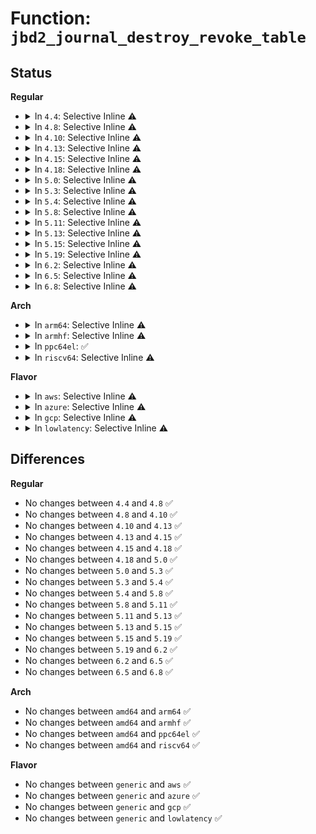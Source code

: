 # Function: <code>jbd2_journal_destroy_revoke_table</code>

## Status
<b>Regular</b>
<ul>
<li>
<details>
<summary>In <code>4.4</code>: Selective Inline ⚠️</summary>

```c
void jbd2_journal_destroy_revoke_table(struct jbd2_revoke_table_s *table);
```

**Collision:** Unique Static

**Inline:** Selective

**Transformation:** False

**Instances:**

```
In fs/jbd2/revoke.c (ffffffff812ed600)
Location: fs/jbd2/revoke.c:247
Inline: True
Direct callers:
  - fs/jbd2/revoke.c:jbd2_journal_init_revoke
  - fs/jbd2/revoke.c:jbd2_journal_destroy_revoke
  - fs/jbd2/revoke.c:jbd2_journal_destroy_revoke
```
**Symbols:**

```
ffffffff812ed600-ffffffff812ed65c: jbd2_journal_destroy_revoke_table (STB_LOCAL)
```
</details>
</li>
<li>
<details>
<summary>In <code>4.8</code>: Selective Inline ⚠️</summary>

```c
void jbd2_journal_destroy_revoke_table(struct jbd2_revoke_table_s *table);
```

**Collision:** Unique Static

**Inline:** Selective

**Transformation:** False

**Instances:**

```
In fs/jbd2/revoke.c (ffffffff8131b050)
Location: fs/jbd2/revoke.c:247
Inline: True
Direct callers:
  - fs/jbd2/revoke.c:jbd2_journal_destroy_revoke
  - fs/jbd2/revoke.c:jbd2_journal_destroy_revoke
  - fs/jbd2/revoke.c:jbd2_journal_init_revoke
```
**Symbols:**

```
ffffffff8131b050-ffffffff8131b0b1: jbd2_journal_destroy_revoke_table (STB_LOCAL)
```
</details>
</li>
<li>
<details>
<summary>In <code>4.10</code>: Selective Inline ⚠️</summary>

```c
void jbd2_journal_destroy_revoke_table(struct jbd2_revoke_table_s *table);
```

**Collision:** Unique Static

**Inline:** Selective

**Transformation:** False

**Instances:**

```
In fs/jbd2/revoke.c (ffffffff81331030)
Location: fs/jbd2/revoke.c:247
Inline: True
Direct callers:
  - fs/jbd2/revoke.c:jbd2_journal_destroy_revoke
  - fs/jbd2/revoke.c:jbd2_journal_destroy_revoke
  - fs/jbd2/revoke.c:jbd2_journal_init_revoke
```
**Symbols:**

```
ffffffff81331030-ffffffff81331091: jbd2_journal_destroy_revoke_table (STB_LOCAL)
```
</details>
</li>
<li>
<details>
<summary>In <code>4.13</code>: Selective Inline ⚠️</summary>

```c
void jbd2_journal_destroy_revoke_table(struct jbd2_revoke_table_s *table);
```

**Collision:** Unique Static

**Inline:** Selective

**Transformation:** False

**Instances:**

```
In fs/jbd2/revoke.c (ffffffff81345fa0)
Location: fs/jbd2/revoke.c:247
Inline: True
Direct callers:
  - fs/jbd2/revoke.c:jbd2_journal_destroy_revoke
  - fs/jbd2/revoke.c:jbd2_journal_destroy_revoke
  - fs/jbd2/revoke.c:jbd2_journal_init_revoke
```
**Symbols:**

```
ffffffff81345fa0-ffffffff81345ffe: jbd2_journal_destroy_revoke_table (STB_LOCAL)
```
</details>
</li>
<li>
<details>
<summary>In <code>4.15</code>: Selective Inline ⚠️</summary>

```c
void jbd2_journal_destroy_revoke_table(struct jbd2_revoke_table_s *table);
```

**Collision:** Unique Static

**Inline:** Selective

**Transformation:** False

**Instances:**

```
In fs/jbd2/revoke.c (ffffffff8136a630)
Location: fs/jbd2/revoke.c:247
Inline: True
Direct callers:
  - fs/jbd2/revoke.c:jbd2_journal_destroy_revoke
  - fs/jbd2/revoke.c:jbd2_journal_destroy_revoke
  - fs/jbd2/revoke.c:jbd2_journal_init_revoke
```
**Symbols:**

```
ffffffff8136a630-ffffffff8136a68e: jbd2_journal_destroy_revoke_table (STB_LOCAL)
```
</details>
</li>
<li>
<details>
<summary>In <code>4.18</code>: Selective Inline ⚠️</summary>

```c
void jbd2_journal_destroy_revoke_table(struct jbd2_revoke_table_s *table);
```

**Collision:** Unique Static

**Inline:** Selective

**Transformation:** False

**Instances:**

```
In fs/jbd2/revoke.c (ffffffff81398b90)
Location: fs/jbd2/revoke.c:240
Inline: True
Direct callers:
  - fs/jbd2/revoke.c:jbd2_journal_destroy_revoke
  - fs/jbd2/revoke.c:jbd2_journal_destroy_revoke
  - fs/jbd2/revoke.c:jbd2_journal_init_revoke
```
**Symbols:**

```
ffffffff81398b90-ffffffff81398bf0: jbd2_journal_destroy_revoke_table (STB_LOCAL)
```
</details>
</li>
<li>
<details>
<summary>In <code>5.0</code>: Selective Inline ⚠️</summary>

```c
void jbd2_journal_destroy_revoke_table(struct jbd2_revoke_table_s *table);
```

**Collision:** Unique Static

**Inline:** Selective

**Transformation:** False

**Instances:**

```
In fs/jbd2/revoke.c (ffffffff813b1900)
Location: fs/jbd2/revoke.c:240
Inline: True
Direct callers:
  - fs/jbd2/revoke.c:jbd2_journal_destroy_revoke
  - fs/jbd2/revoke.c:jbd2_journal_destroy_revoke
  - fs/jbd2/revoke.c:jbd2_journal_init_revoke
```
**Symbols:**

```
ffffffff813b1900-ffffffff813b1960: jbd2_journal_destroy_revoke_table (STB_LOCAL)
```
</details>
</li>
<li>
<details>
<summary>In <code>5.3</code>: Selective Inline ⚠️</summary>

```c
void jbd2_journal_destroy_revoke_table(struct jbd2_revoke_table_s *table);
```

**Collision:** Unique Static

**Inline:** Selective

**Transformation:** False

**Instances:**

```
In fs/jbd2/revoke.c (ffffffff813dbf30)
Location: fs/jbd2/revoke.c:248
Inline: True
Direct callers:
  - fs/jbd2/revoke.c:jbd2_journal_destroy_revoke
  - fs/jbd2/revoke.c:jbd2_journal_destroy_revoke
  - fs/jbd2/revoke.c:jbd2_journal_init_revoke
```
**Symbols:**

```
ffffffff813dbf30-ffffffff813dbf84: jbd2_journal_destroy_revoke_table (STB_LOCAL)
```
</details>
</li>
<li>
<details>
<summary>In <code>5.4</code>: Selective Inline ⚠️</summary>

```c
void jbd2_journal_destroy_revoke_table(struct jbd2_revoke_table_s *table);
```

**Collision:** Unique Static

**Inline:** Selective

**Transformation:** False

**Instances:**

```
In fs/jbd2/revoke.c (ffffffff813f5f90)
Location: fs/jbd2/revoke.c:248
Inline: True
Direct callers:
  - fs/jbd2/revoke.c:jbd2_journal_destroy_revoke
  - fs/jbd2/revoke.c:jbd2_journal_destroy_revoke
  - fs/jbd2/revoke.c:jbd2_journal_init_revoke
```
**Symbols:**

```
ffffffff813f5f90-ffffffff813f5fe4: jbd2_journal_destroy_revoke_table (STB_LOCAL)
```
</details>
</li>
<li>
<details>
<summary>In <code>5.8</code>: Selective Inline ⚠️</summary>

```c
void jbd2_journal_destroy_revoke_table(struct jbd2_revoke_table_s *table);
```

**Collision:** Unique Static

**Inline:** Selective

**Transformation:** False

**Instances:**

```
In fs/jbd2/revoke.c (ffffffff81443350)
Location: fs/jbd2/revoke.c:248
Inline: True
Direct callers:
  - fs/jbd2/revoke.c:jbd2_journal_destroy_revoke
  - fs/jbd2/revoke.c:jbd2_journal_destroy_revoke
  - fs/jbd2/revoke.c:jbd2_journal_init_revoke
```
**Symbols:**

```
ffffffff81443350-ffffffff814433a6: jbd2_journal_destroy_revoke_table (STB_LOCAL)
```
</details>
</li>
<li>
<details>
<summary>In <code>5.11</code>: Selective Inline ⚠️</summary>

```c
void jbd2_journal_destroy_revoke_table(struct jbd2_revoke_table_s *table);
```

**Collision:** Unique Static

**Inline:** Selective

**Transformation:** False

**Instances:**

```
In fs/jbd2/revoke.c (ffffffff8145f430)
Location: fs/jbd2/revoke.c:248
Inline: True
Direct callers:
  - fs/jbd2/revoke.c:jbd2_journal_destroy_revoke
  - fs/jbd2/revoke.c:jbd2_journal_destroy_revoke
  - fs/jbd2/revoke.c:jbd2_journal_init_revoke
```
**Symbols:**

```
ffffffff8145f430-ffffffff8145f486: jbd2_journal_destroy_revoke_table (STB_LOCAL)
```
</details>
</li>
<li>
<details>
<summary>In <code>5.13</code>: Selective Inline ⚠️</summary>

```c
void jbd2_journal_destroy_revoke_table(struct jbd2_revoke_table_s *table);
```

**Collision:** Unique Static

**Inline:** Selective

**Transformation:** False

**Instances:**

```
In fs/jbd2/revoke.c (ffffffff81464ca0)
Location: fs/jbd2/revoke.c:248
Inline: True
Direct callers:
  - fs/jbd2/revoke.c:jbd2_journal_destroy_revoke
  - fs/jbd2/revoke.c:jbd2_journal_destroy_revoke
  - fs/jbd2/revoke.c:jbd2_journal_init_revoke
```
**Symbols:**

```
ffffffff81464ca0-ffffffff81464cf6: jbd2_journal_destroy_revoke_table (STB_LOCAL)
```
</details>
</li>
<li>
<details>
<summary>In <code>5.15</code>: Selective Inline ⚠️</summary>

```c
void jbd2_journal_destroy_revoke_table(struct jbd2_revoke_table_s *table);
```

**Collision:** Unique Static

**Inline:** Selective

**Transformation:** False

**Instances:**

```
In fs/jbd2/revoke.c (ffffffff814ba5f0)
Location: fs/jbd2/revoke.c:248
Inline: True
Direct callers:
  - fs/jbd2/revoke.c:jbd2_journal_destroy_revoke
  - fs/jbd2/revoke.c:jbd2_journal_destroy_revoke
  - fs/jbd2/revoke.c:jbd2_journal_init_revoke
```
**Symbols:**

```
ffffffff814ba5f0-ffffffff814ba646: jbd2_journal_destroy_revoke_table (STB_LOCAL)
```
</details>
</li>
<li>
<details>
<summary>In <code>5.19</code>: Selective Inline ⚠️</summary>

```c
void jbd2_journal_destroy_revoke_table(struct jbd2_revoke_table_s *table);
```

**Collision:** Unique Static

**Inline:** Selective

**Transformation:** False

**Instances:**

```
In fs/jbd2/revoke.c (ffffffff81544450)
Location: fs/jbd2/revoke.c:248
Inline: True
Direct callers:
  - fs/jbd2/revoke.c:jbd2_journal_destroy_revoke
  - fs/jbd2/revoke.c:jbd2_journal_destroy_revoke
  - fs/jbd2/revoke.c:jbd2_journal_init_revoke
```
**Symbols:**

```
ffffffff81544450-ffffffff815444af: jbd2_journal_destroy_revoke_table (STB_LOCAL)
```
</details>
</li>
<li>
<details>
<summary>In <code>6.2</code>: Selective Inline ⚠️</summary>

```c
void jbd2_journal_destroy_revoke_table(struct jbd2_revoke_table_s *table);
```

**Collision:** Unique Static

**Inline:** Selective

**Transformation:** False

**Instances:**

```
In fs/jbd2/revoke.c (ffffffff815e3470)
Location: fs/jbd2/revoke.c:248
Inline: True
Direct callers:
  - fs/jbd2/revoke.c:jbd2_journal_destroy_revoke
  - fs/jbd2/revoke.c:jbd2_journal_destroy_revoke
  - fs/jbd2/revoke.c:jbd2_journal_init_revoke
```
**Symbols:**

```
ffffffff815e3470-ffffffff815e34cf: jbd2_journal_destroy_revoke_table (STB_LOCAL)
```
</details>
</li>
<li>
<details>
<summary>In <code>6.5</code>: Selective Inline ⚠️</summary>

```c
void jbd2_journal_destroy_revoke_table(struct jbd2_revoke_table_s *table);
```

**Collision:** Unique Static

**Inline:** Selective

**Transformation:** False

**Instances:**

```
In fs/jbd2/revoke.c (ffffffff8161ac30)
Location: fs/jbd2/revoke.c:248
Inline: True
Direct callers:
  - fs/jbd2/revoke.c:jbd2_journal_destroy_revoke
  - fs/jbd2/revoke.c:jbd2_journal_destroy_revoke
  - fs/jbd2/revoke.c:jbd2_journal_init_revoke
```
**Symbols:**

```
ffffffff8161ac30-ffffffff8161ac8f: jbd2_journal_destroy_revoke_table (STB_LOCAL)
```
</details>
</li>
<li>
<details>
<summary>In <code>6.8</code>: Selective Inline ⚠️</summary>

```c
void jbd2_journal_destroy_revoke_table(struct jbd2_revoke_table_s *table);
```

**Collision:** Unique Static

**Inline:** Selective

**Transformation:** False

**Instances:**

```
In fs/jbd2/revoke.c (ffffffff81653b50)
Location: fs/jbd2/revoke.c:248
Inline: True
Direct callers:
  - fs/jbd2/revoke.c:jbd2_journal_destroy_revoke
  - fs/jbd2/revoke.c:jbd2_journal_destroy_revoke
  - fs/jbd2/revoke.c:jbd2_journal_init_revoke
```
**Symbols:**

```
ffffffff81653b50-ffffffff81653baf: jbd2_journal_destroy_revoke_table (STB_LOCAL)
```
</details>
</li>
</ul>
<b>Arch</b>
<ul>
<li>
<details>
<summary>In <code>arm64</code>: Selective Inline ⚠️</summary>

```c
void jbd2_journal_destroy_revoke_table(struct jbd2_revoke_table_s *table);
```

**Collision:** Unique Static

**Inline:** Selective

**Transformation:** False

**Instances:**

```
In fs/jbd2/revoke.c (ffff8000104d1e10)
Location: fs/jbd2/revoke.c:248
Inline: True
Direct callers:
  - fs/jbd2/revoke.c:jbd2_journal_destroy_revoke
  - fs/jbd2/revoke.c:jbd2_journal_destroy_revoke
  - fs/jbd2/revoke.c:jbd2_journal_init_revoke
```
**Symbols:**

```
ffff8000104d1e10-ffff8000104d1e88: jbd2_journal_destroy_revoke_table (STB_LOCAL)
```
</details>
</li>
<li>
<details>
<summary>In <code>armhf</code>: Selective Inline ⚠️</summary>

```c
void jbd2_journal_destroy_revoke_table(struct jbd2_revoke_table_s *table);
```

**Collision:** Unique Static

**Inline:** Selective

**Transformation:** False

**Instances:**

```
In fs/jbd2/revoke.c (c06947f4)
Location: fs/jbd2/revoke.c:248
Inline: True
Direct callers:
  - fs/jbd2/revoke.c:jbd2_journal_destroy_revoke
  - fs/jbd2/revoke.c:jbd2_journal_destroy_revoke
  - fs/jbd2/revoke.c:jbd2_journal_init_revoke
```
**Symbols:**

```
c06947f4-c0694864: jbd2_journal_destroy_revoke_table (STB_LOCAL)
```
</details>
</li>
<li>
<details>
<summary>In <code>ppc64el</code>: ✅</summary>

```c
void jbd2_journal_destroy_revoke_table(struct jbd2_revoke_table_s *table);
```

**Collision:** Unique Static

**Inline:** No

**Transformation:** False

**Instances:**

```
In fs/jbd2/revoke.c (c00000000060b350)
Location: fs/jbd2/revoke.c:248
Inline: False
Direct callers:
  - fs/jbd2/revoke.c:jbd2_journal_destroy_revoke
  - fs/jbd2/revoke.c:jbd2_journal_destroy_revoke
  - fs/jbd2/revoke.c:jbd2_journal_init_revoke
```
**Symbols:**

```
c00000000060b350-c00000000060b3f0: jbd2_journal_destroy_revoke_table (STB_LOCAL)
```
</details>
</li>
<li>
<details>
<summary>In <code>riscv64</code>: Selective Inline ⚠️</summary>

```c
void jbd2_journal_destroy_revoke_table(struct jbd2_revoke_table_s *table);
```

**Collision:** Unique Static

**Inline:** Selective

**Transformation:** False

**Instances:**

```
In fs/jbd2/revoke.c (ffffffe000348fd4)
Location: fs/jbd2/revoke.c:248
Inline: True
Direct callers:
  - fs/jbd2/revoke.c:jbd2_journal_destroy_revoke
  - fs/jbd2/revoke.c:jbd2_journal_destroy_revoke
  - fs/jbd2/revoke.c:jbd2_journal_init_revoke
```
**Symbols:**

```
ffffffe000348fd4-ffffffe000349038: jbd2_journal_destroy_revoke_table (STB_LOCAL)
```
</details>
</li>
</ul>
<b>Flavor</b>
<ul>
<li>
<details>
<summary>In <code>aws</code>: Selective Inline ⚠️</summary>

```c
void jbd2_journal_destroy_revoke_table(struct jbd2_revoke_table_s *table);
```

**Collision:** Unique Static

**Inline:** Selective

**Transformation:** False

**Instances:**

```
In fs/jbd2/revoke.c (ffffffff813ee570)
Location: fs/jbd2/revoke.c:248
Inline: True
Direct callers:
  - fs/jbd2/revoke.c:jbd2_journal_destroy_revoke
  - fs/jbd2/revoke.c:jbd2_journal_destroy_revoke
  - fs/jbd2/revoke.c:jbd2_journal_init_revoke
```
**Symbols:**

```
ffffffff813ee570-ffffffff813ee5c4: jbd2_journal_destroy_revoke_table (STB_LOCAL)
```
</details>
</li>
<li>
<details>
<summary>In <code>azure</code>: Selective Inline ⚠️</summary>

```c
void jbd2_journal_destroy_revoke_table(struct jbd2_revoke_table_s *table);
```

**Collision:** Unique Static

**Inline:** Selective

**Transformation:** False

**Instances:**

```
In fs/jbd2/revoke.c (ffffffff813deff0)
Location: fs/jbd2/revoke.c:248
Inline: True
Direct callers:
  - fs/jbd2/revoke.c:jbd2_journal_destroy_revoke
  - fs/jbd2/revoke.c:jbd2_journal_destroy_revoke
  - fs/jbd2/revoke.c:jbd2_journal_init_revoke
```
**Symbols:**

```
ffffffff813deff0-ffffffff813df044: jbd2_journal_destroy_revoke_table (STB_LOCAL)
```
</details>
</li>
<li>
<details>
<summary>In <code>gcp</code>: Selective Inline ⚠️</summary>

```c
void jbd2_journal_destroy_revoke_table(struct jbd2_revoke_table_s *table);
```

**Collision:** Unique Static

**Inline:** Selective

**Transformation:** False

**Instances:**

```
In fs/jbd2/revoke.c (ffffffff813eb8f0)
Location: fs/jbd2/revoke.c:248
Inline: True
Direct callers:
  - fs/jbd2/revoke.c:jbd2_journal_destroy_revoke
  - fs/jbd2/revoke.c:jbd2_journal_destroy_revoke
  - fs/jbd2/revoke.c:jbd2_journal_init_revoke
```
**Symbols:**

```
ffffffff813eb8f0-ffffffff813eb944: jbd2_journal_destroy_revoke_table (STB_LOCAL)
```
</details>
</li>
<li>
<details>
<summary>In <code>lowlatency</code>: Selective Inline ⚠️</summary>

```c
void jbd2_journal_destroy_revoke_table(struct jbd2_revoke_table_s *table);
```

**Collision:** Unique Static

**Inline:** Selective

**Transformation:** False

**Instances:**

```
In fs/jbd2/revoke.c (ffffffff814013e0)
Location: fs/jbd2/revoke.c:248
Inline: True
Direct callers:
  - fs/jbd2/revoke.c:jbd2_journal_destroy_revoke
  - fs/jbd2/revoke.c:jbd2_journal_destroy_revoke
  - fs/jbd2/revoke.c:jbd2_journal_init_revoke
```
**Symbols:**

```
ffffffff814013e0-ffffffff81401434: jbd2_journal_destroy_revoke_table (STB_LOCAL)
```
</details>
</li>
</ul>

## Differences
<b>Regular</b>
<ul>
<li>
No changes between <code>4.4</code> and <code>4.8</code> ✅
</li>
<li>
No changes between <code>4.8</code> and <code>4.10</code> ✅
</li>
<li>
No changes between <code>4.10</code> and <code>4.13</code> ✅
</li>
<li>
No changes between <code>4.13</code> and <code>4.15</code> ✅
</li>
<li>
No changes between <code>4.15</code> and <code>4.18</code> ✅
</li>
<li>
No changes between <code>4.18</code> and <code>5.0</code> ✅
</li>
<li>
No changes between <code>5.0</code> and <code>5.3</code> ✅
</li>
<li>
No changes between <code>5.3</code> and <code>5.4</code> ✅
</li>
<li>
No changes between <code>5.4</code> and <code>5.8</code> ✅
</li>
<li>
No changes between <code>5.8</code> and <code>5.11</code> ✅
</li>
<li>
No changes between <code>5.11</code> and <code>5.13</code> ✅
</li>
<li>
No changes between <code>5.13</code> and <code>5.15</code> ✅
</li>
<li>
No changes between <code>5.15</code> and <code>5.19</code> ✅
</li>
<li>
No changes between <code>5.19</code> and <code>6.2</code> ✅
</li>
<li>
No changes between <code>6.2</code> and <code>6.5</code> ✅
</li>
<li>
No changes between <code>6.5</code> and <code>6.8</code> ✅
</li>
</ul>
<b>Arch</b>
<ul>
<li>
No changes between <code>amd64</code> and <code>arm64</code> ✅
</li>
<li>
No changes between <code>amd64</code> and <code>armhf</code> ✅
</li>
<li>
No changes between <code>amd64</code> and <code>ppc64el</code> ✅
</li>
<li>
No changes between <code>amd64</code> and <code>riscv64</code> ✅
</li>
</ul>
<b>Flavor</b>
<ul>
<li>
No changes between <code>generic</code> and <code>aws</code> ✅
</li>
<li>
No changes between <code>generic</code> and <code>azure</code> ✅
</li>
<li>
No changes between <code>generic</code> and <code>gcp</code> ✅
</li>
<li>
No changes between <code>generic</code> and <code>lowlatency</code> ✅
</li>
</ul>
